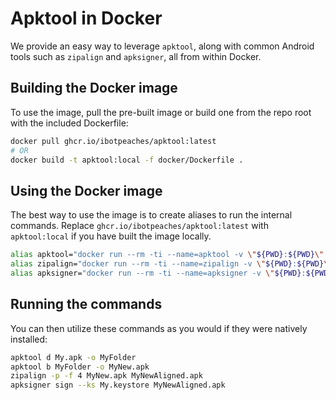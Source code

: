 # Apktool in Docker
We provide an easy way to leverage `apktool`, along with common Android tools such as `zipalign` and `apksigner`, all from within Docker.

## Building the Docker image
To use the image, pull the pre-built image or build one from the repo root with the included Dockerfile:
```bash
docker pull ghcr.io/ibotpeaches/apktool:latest
# OR
docker build -t apktool:local -f docker/Dockerfile .
```

## Using the Docker image
The best way to use the image is to create aliases to run the internal commands. Replace `ghcr.io/ibotpeaches/apktool:latest` with `apktool:local` if you have built the image locally.
```bash
alias apktool="docker run --rm -ti --name=apktool -v \"${PWD}:${PWD}\" -w \"${PWD}\" ghcr.io/ibotpeaches/apktool:latest apktool"
alias zipalign="docker run --rm -ti --name=zipalign -v \"${PWD}:${PWD}\" -w \"${PWD}\" ghcr.io/ibotpeaches/apktool:latest zipalign"
alias apksigner="docker run --rm -ti --name=apksigner -v \"${PWD}:${PWD}\" -w \"${PWD}\" ghcr.io/ibotpeaches/apktool:latest apksigner"
```

## Running the commands
You can then utilize these commands as you would if they were natively installed:
```bash
apktool d My.apk -o MyFolder
apktool b MyFolder -o MyNew.apk
zipalign -p -f 4 MyNew.apk MyNewAligned.apk
apksigner sign --ks My.keystore MyNewAligned.apk
```
